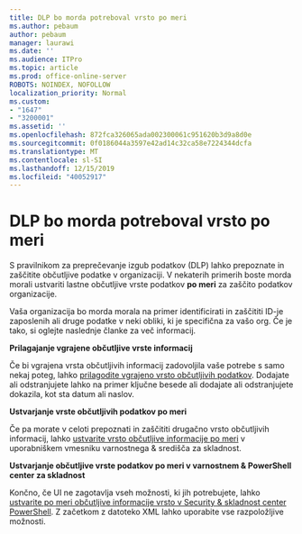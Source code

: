 ```yaml
---
title: DLP bo morda potreboval vrsto po meri
ms.author: pebaum
author: pebaum
manager: laurawi
ms.date: ''
ms.audience: ITPro
ms.topic: article
ms.prod: office-online-server
ROBOTS: NOINDEX, NOFOLLOW
localization_priority: Normal
ms.custom:
- "1647"
- "3200001"
ms.assetid: ''
ms.openlocfilehash: 872fca326065ada002300061c951620b3d9a8d0e
ms.sourcegitcommit: 0f0186044a3597e42ad14c32ca58e7224344dcfa
ms.translationtype: MT
ms.contentlocale: sl-SI
ms.lasthandoff: 12/15/2019
ms.locfileid: "40052917"
---
```

# <a name="dlp-might-need-a-custom-type"></a>DLP bo morda potreboval vrsto po meri

S pravilnikom za preprečevanje izgub podatkov (DLP) lahko prepoznate in zaščitite občutljive podatke v organizaciji. V nekaterih primerih boste morda morali ustvariti lastne občutljive vrste podatkov **po meri** za zaščito podatkov organizacije.

Vaša organizacija bo morda morala na primer identificirati in zaščititi ID-je zaposlenih ali druge podatke v neki obliki, ki je specifična za vašo org. Če je tako, si oglejte naslednje članke za več informacij.
  
 **Prilagajanje vgrajene občutljive vrste informacij**
  
Če bi vgrajena vrsta občutljivih informacij zadovoljila vaše potrebe s samo nekaj poteg, lahko [prilagodite vgrajeno vrsto občutljivih podatkov](https://docs.microsoft.com/office365/securitycompliance/customize-a-built-in-sensitive-information-type). Dodajate ali odstranjujete lahko na primer ključne besede ali dodajate ali odstranjujete dokazila, kot sta datum ali naslov.
  
 **Ustvarjanje vrste občutljivih podatkov po meri**
  
Če pa morate v celoti prepoznati in zaščititi drugačno vrsto občutljivih informacij, lahko [ustvarite vrsto občutljive informacije po meri](https://docs.microsoft.com/office365/securitycompliance/create-a-custom-sensitive-information-type) v uporabniškem vmesniku varnostnega & središča za skladnost.
  
**Ustvarjanje občutljive vrste podatkov po meri v varnostnem & PowerShell center za skladnost**

Končno, če UI ne zagotavlja vseh možnosti, ki jih potrebujete, lahko [ustvarite po meri občutljive informacije vrsto v Security & skladnost center PowerShell](https://docs.microsoft.com/office365/securitycompliance/create-a-custom-sensitive-information-type-in-scc-powershell). Z začetkom z datoteko XML lahko uporabite vse razpoložljive možnosti.
